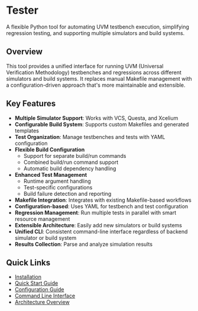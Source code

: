 # Tester

A flexible Python tool for automating UVM testbench execution, simplifying regression testing, and supporting multiple simulators and build systems.

## Overview

This tool provides a unified interface for running UVM (Universal Verification Methodology) testbenches and regressions across different simulators and build systems. It replaces manual Makefile management with a configuration-driven approach that's more maintainable and extensible.

## Key Features

- **Multiple Simulator Support**: Works with VCS, Questa, and Xcelium
- **Configurable Build System**: Supports custom Makefiles and generated templates
- **Test Organization**: Manage testbenches and tests with YAML configuration
- **Flexible Build Configuration**
  - Support for separate build/run commands
  - Combined build/run command support
  - Automatic build dependency handling
- **Enhanced Test Management**
  - Runtime argument handling
  - Test-specific configurations
  - Build failure detection and reporting
- **Makefile Integration**: Integrates with existing Makefile-based workflows
- **Configuration-based**: Uses YAML for testbench and test configuration
- **Regression Management**: Run multiple tests in parallel with smart resource management
- **Extensible Architecture**: Easily add new simulators or build systems
- **Unified CLI**: Consistent command-line interface regardless of backend simulator or build system
- **Results Collection**: Parse and analyze simulation results

## Quick Links

- [Installation](getting-started/installation.md)
- [Quick Start Guide](getting-started/quick-start.md)
- [Configuration Guide](getting-started/configuration.md)
- [Command Line Interface](user-guide/cli.md)
- [Architecture Overview](development/architecture.md)